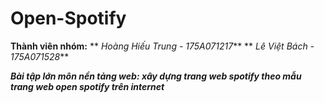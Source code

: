 # Open-Spotify

**Thành viên nhóm:**
** _Hoàng Hiếu Trung - 175A071217_**
** _Lê Việt Bách - 175A071528_**

**_Bài tập lớn môn nền tảng web: xây dựng trang web spotify theo mẫu trang web open spotify trên internet_**
